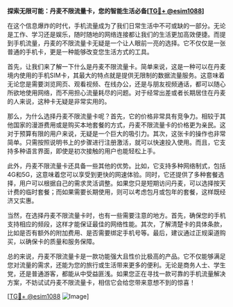 **探索无限可能：丹麦不限流量卡，您的智能生活必备[[TG💪+ @esim1088](https://t.me/s/esim1088)]**

在这个信息爆炸的时代，手机流量成为了我们日常生活中不可或缺的一部分。无论是工作、学习还是娱乐，随时随地的网络连接都让我们的生活更加高效便捷。而提到手机流量，丹麦的不限流量卡无疑是一个让人眼前一亮的选择。它不仅仅是一张普通的手机卡，更是一种能够改变您生活方式的工具。

首先，让我们来了解一下什么是丹麦不限流量卡。简单来说，这是一种可以在丹麦境内使用的手机SIM卡，其最大的特点就是提供无限制的数据流量服务。这意味着无论您是需要浏览网页、观看视频、在线办公，还是与朋友视频通话，都可以随心所欲地使用网络，而不用担心流量耗尽的问题。对于经常出差或者长期居住在丹麦的人来说，这种卡无疑是非常实用的。

那么，为什么选择丹麦不限流量卡呢？首先，它的价格非常具有竞争力。相较于其他国家的漫游费用或是购买本地套餐的方式，丹麦不限流量卡的价格更为亲民。这对于预算有限的用户来说，无疑是一个巨大的吸引力。其次，这张卡的操作也非常简单。只需按照说明书上的步骤进行注册激活，就可以快速投入使用。而且，它支持多种语言界面，即使是初次接触的用户也能轻松上手。

此外，丹麦不限流量卡还具备一些其他的优势。比如，它支持多种网络制式，包括4G和5G，这意味着您可以享受到更快的网速体验。同时，它还提供了多种套餐选择，用户可以根据自己的需求灵活调整。如果您只是短期访问丹麦，可以选择按天计费的临时套餐；而如果需要长期使用，则可以考虑包月或包年的套餐，这样既经济又实惠。

当然，在选择丹麦不限流量卡时，也有一些需要注意的地方。首先，确保您的手机支持相应的频段，这样才能保证最佳的网络性能。其次，了解清楚卡的具体条款，比如是否有额外的附加费用、是否需要绑定手机号等。最后，建议通过正规渠道购买，以确保卡的质量和服务保障。

总的来说，丹麦不限流量卡是一款功能强大且性价比极高的产品。它不仅能够满足您对流量的需求，还能为您的旅行或生活带来更多的便利。无论是商务人士、学生党，还是普通游客，都能从中受益匪浅。如果您正在寻找一款可靠的手机流量解决方案，不妨试试丹麦不限流量卡，相信它会给您带来意想不到的惊喜！

[[TG💪+ @esim1088](https://t.me/s/esim1088) ![Image](https://i.postimg.cc/4NQfJmqS/Snipaste-2025-05-13-00-14-12.png)]